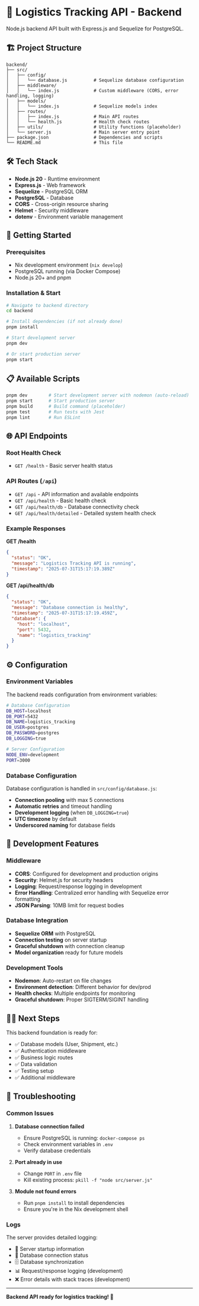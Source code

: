 # 🚚 Logistics Tracking API - Backend

Node.js backend API built with Express.js and Sequelize for PostgreSQL.

## 🏗️ Project Structure

```
backend/
├── src/
│   ├── config/
│   │   └── database.js          # Sequelize database configuration
│   ├── middleware/
│   │   └── index.js             # Custom middleware (CORS, error handling, logging)
│   ├── models/
│   │   └── index.js             # Sequelize models index
│   ├── routes/
│   │   ├── index.js             # Main API routes
│   │   └── health.js            # Health check routes
│   ├── utils/                   # Utility functions (placeholder)
│   └── server.js                # Main server entry point
├── package.json                 # Dependencies and scripts
└── README.md                    # This file
```

## 🛠️ Tech Stack

- **Node.js 20** - Runtime environment
- **Express.js** - Web framework
- **Sequelize** - PostgreSQL ORM
- **PostgreSQL** - Database
- **CORS** - Cross-origin resource sharing
- **Helmet** - Security middleware
- **dotenv** - Environment variable management

## 🚀 Getting Started

### Prerequisites
- Nix development environment (`nix develop`)
- PostgreSQL running (via Docker Compose)
- Node.js 20+ and pnpm

### Installation & Start

```bash
# Navigate to backend directory
cd backend

# Install dependencies (if not already done)
pnpm install

# Start development server
pnpm dev

# Or start production server
pnpm start
```

## 📋 Available Scripts

```bash
pnpm dev        # Start development server with nodemon (auto-reload)
pnpm start      # Start production server
pnpm build      # Build command (placeholder)
pnpm test       # Run tests with Jest
pnpm lint       # Run ESLint
```

## 🌐 API Endpoints

### Root Health Check
- `GET /health` - Basic server health status

### API Routes (`/api`)
- `GET /api` - API information and available endpoints
- `GET /api/health` - Basic health check
- `GET /api/health/db` - Database connectivity check  
- `GET /api/health/detailed` - Detailed system health check

### Example Responses

**GET /health**
```json
{
  "status": "OK",
  "message": "Logistics Tracking API is running",
  "timestamp": "2025-07-31T15:17:19.389Z"
}
```

**GET /api/health/db**
```json
{
  "status": "OK",
  "message": "Database connection is healthy",
  "timestamp": "2025-07-31T15:17:19.459Z",
  "database": {
    "host": "localhost",
    "port": 5432,
    "name": "logistics_tracking"
  }
}
```

## ⚙️ Configuration

### Environment Variables

The backend reads configuration from environment variables:

```bash
# Database Configuration
DB_HOST=localhost
DB_PORT=5432
DB_NAME=logistics_tracking
DB_USER=postgres
DB_PASSWORD=postgres
DB_LOGGING=true

# Server Configuration
NODE_ENV=development
PORT=3000
```

### Database Configuration

Database configuration is handled in `src/config/database.js`:

- **Connection pooling** with max 5 connections
- **Automatic retries** and timeout handling
- **Development logging** (when `DB_LOGGING=true`)
- **UTC timezone** by default
- **Underscored naming** for database fields

## 🔧 Development Features

### Middleware

- **CORS**: Configured for development and production origins
- **Security**: Helmet.js for security headers
- **Logging**: Request/response logging in development
- **Error Handling**: Centralized error handling with Sequelize error formatting
- **JSON Parsing**: 10MB limit for request bodies

### Database Integration

- **Sequelize ORM** with PostgreSQL
- **Connection testing** on server startup
- **Graceful shutdown** with connection cleanup
- **Model organization** ready for future models

### Development Tools

- **Nodemon**: Auto-restart on file changes
- **Environment detection**: Different behavior for dev/prod
- **Health checks**: Multiple endpoints for monitoring
- **Graceful shutdown**: Proper SIGTERM/SIGINT handling

## 🏃‍♂️ Next Steps

This backend foundation is ready for:

- ✅ Database models (User, Shipment, etc.)
- ✅ Authentication middleware
- ✅ Business logic routes
- ✅ Data validation
- ✅ Testing setup
- ✅ Additional middleware

## 🐛 Troubleshooting

### Common Issues

1. **Database connection failed**
   - Ensure PostgreSQL is running: `docker-compose ps`
   - Check environment variables in `.env`
   - Verify database credentials

2. **Port already in use**
   - Change `PORT` in `.env` file
   - Kill existing process: `pkill -f "node src/server.js"`

3. **Module not found errors**
   - Run `pnpm install` to install dependencies
   - Ensure you're in the Nix development shell

### Logs

The server provides detailed logging:
- 🚀 Server startup information
- 📡 Database connection status
- 🗄️ Database synchronization
- 📊 Request/response logging (development)
- ❌ Error details with stack traces (development)

---

**Backend API ready for logistics tracking! 🚀** 